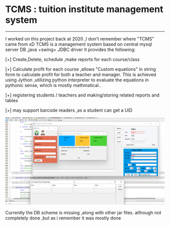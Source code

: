 # TCMS : tuition institute management system
-------------------------------------------
I worked on this project  back at 2020 ,I don't remember where "TCMS" came from xD
TCMS is a management system based on central mysql server DB <SQL> ,java +swing+ JDBC driver
It provides the following:

[+] Create,Delete, schedule ,make reports for each course/class

[+] Calculate profit for each course ,allows "Custom equations" in string form to calculate profit for both a teacher and manager.
  This is achieved using Jython ,utilizing python interpreter to evaluate the equations in pythonic sense, which is mostly mathmatical..
    
[+] registering students / teachers and making/storing related reports and tables

[+] may support barcode readers ,as a student can get a UID

![.](https://github.com/Mahmoussam/tuition-institute-management-system/blob/master/2022-07-25%2020_53_17-TCMS%20-%20Apache%20NetBeans%20IDE%2012.0.png)

Currently the DB scheme is missing ,along with other jar files.
although not completely done ,but as i remember it was mostly done
